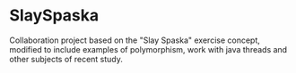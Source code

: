 # SlaySpaska
Collaboration project based on the "Slay Spaska" exercise concept, modified to include examples of polymorphism, work with java threads and other subjects of recent study.
